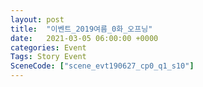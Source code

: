 ```yaml
---
layout: post
title:  "이벤트_2019여름_0화_오프닝"
date:   2021-03-05 06:00:00 +0000
categories: Event
Tags: Story Event
SceneCode: ["scene_evt190627_cp0_q1_s10"]
---
```

